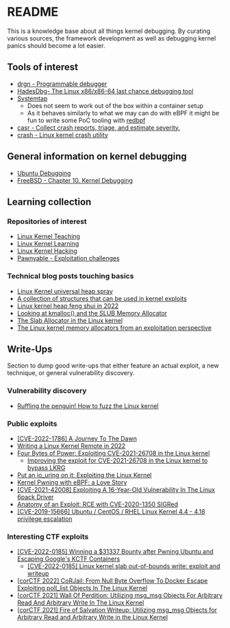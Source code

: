 # README

This is a knowledge base about all things kernel debugging.
By curating various sources, the framework development as well as debugging kernel panics should become a lot easier.

## Tools of interest

* [drgn - Programmable debugger](https://github.com/osandov/drgn)
* [HadesDbg- The Linux x86/x86-64 last chance debugging tool](https://github.com/h311d1n3r/HadesDbg)
* [Systemtap](https://sourceware.org/systemtap/documentation.html)
  * Does not seem to work out of the box within a container setup
  * As it behaves similarly to what we may can do with eBPF it might be fun to write some PoC tooling with [redbpf](https://github.com/foniod/redbpf)
* [casr - Collect crash reports, triage, and estimate severity.](https://github.com/ispras/casr)
* [crash - Linux kernel crash utility](https://github.com/crash-utility/crash)

## General information on kernel debugging

* [Ubuntu Debugging](https://wiki.ubuntu.com/Kernel/Debugging)
* [FreeBSD - Chapter 10. Kernel Debugging](https://docs.freebsd.org/en/books/developers-handbook/kerneldebug/)

## Learning collection

### Repositories of interest

* [Linux Kernel Teaching](https://linux-kernel-labs.github.io/refs/heads/master/)
* [Linux Kernel Learning](https://github.com/ocastejon/linux-kernel-learning)
* [Linux Kernel Hacking](https://github.coqm/xcellerator/linux_kernel_hacking)
* [Pawnyable - Exploitation challenges](https://github.com/ptr-yudai/pawnyable)

### Technical blog posts touching basics

* [Linux Kernel universal heap spray](https://duasynt.com/blog/linux-kernel-heap-spray)
* [A collection of structures that can be used in kernel exploits](https://ptr-yudai.hatenablog.com/entry/2020/03/16/165628)
* [Linux kernel heap feng shui in 2022](https://duasynt.com/blog/linux-kernel-heap-feng-shui-2022)
* [Looking at kmalloc() and the SLUB Memory Allocator](https://ruffell.nz/programming/writeups/2019/02/15/looking-at-kmalloc-and-the-slub-memory-allocator.html)
* [The Slab Allocator in the Linux kernel](https://hammertux.github.io/slab-allocator)
* [The Linux kernel memory allocators from an exploitation perspective](https://argp.github.io/2012/01/03/linux-kernel-heap-exploitation/)

## Write-Ups

Section to dump good write-ups that either feature an actual exploit, a new technique, or general vulnerability discovery.

### Vulnerability discovery

* [Ruffling the penguin! How to fuzz the Linux kernel](https://hackmag.com/security/linux-fuzzing/)

### Public exploits

* [[CVE-2022-1786] A Journey To The Dawn](https://blog.kylebot.net/2022/10/16/CVE-2022-1786/)
* [Writing a Linux Kernel Remote in 2022](https://blog.immunityinc.com/p/writing-a-linux-kernel-remote-in-2022/)
* [Four Bytes of Power: Exploiting CVE-2021-26708 in the Linux kernel](https://a13xp0p0v.github.io/2021/02/09/CVE-2021-26708.html)
  * [Improving the exploit for CVE-2021-26708 in the Linux kernel to bypass LKRG](https://a13xp0p0v.github.io/2021/08/25/lkrg-bypass.html)
* [Put an io_uring on it: Exploiting the Linux Kernel](https://www.graplsecurity.com/post/iou-ring-exploiting-the-linux-kernel)
* [Kernel Pwning with eBPF: a Love Story](https://www.graplsecurity.com/post/kernel-pwning-with-ebpf-a-love-story)
* [[CVE-2021-42008] Exploiting A 16-Year-Old Vulnerability In The Linux 6pack Driver](https://syst3mfailure.io/sixpack-slab-out-of-bounds)
* [Anatomy of an Exploit: RCE with CVE-2020-1350 SIGRed](https://www.graplsecurity.com/post/anatomy-of-an-exploit-rce-with-cve-2020-1350-sigred)
* [[CVE-2019-15666] Ubuntu / CentOS / RHEL Linux Kernel 4.4 - 4.18 privilege escalation](https://duasynt.com/blog/ubuntu-centos-redhat-privesc)

### Interesting CTF exploits

* [[CVE-2022-0185] Winning a $31337 Bounty after Pwning Ubuntu and Escaping Google's KCTF Containers](https://www.willsroot.io/2022/01/cve-2022-0185.html)
  * [[CVE-2022-0185] Linux kernel slab out-of-bounds write: exploit and writeup](https://www.openwall.com/lists/oss-security/2022/01/25/14)
* [[corCTF 2022] CoRJail: From Null Byte Overflow To Docker Escape Exploiting poll_list Objects In The Linux Kernel](https://syst3mfailure.io/corjail)
* [[corCTF 2021] Wall Of Perdition: Utilizing msg_msg Objects For Arbitrary Read And Arbitrary Write In The Linux Kernel](https://syst3mfailure.io/wall-of-perdition)
* [[corCTF 2021] Fire of Salvation Writeup: Utilizing msg_msg Objects for Arbitrary Read and Arbitrary Write in the Linux Kernel](https://www.willsroot.io/2021/08/corctf-2021-fire-of-salvation-writeup.html)
